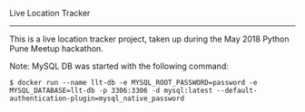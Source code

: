 Live Location Tracker
*********************
This is a live location tracker project, taken up during the May 2018 Python Pune Meetup hackathon.

Note:
MySQL DB was started with the following command:
```
$ docker run --name llt-db -e MYSQL_ROOT_PASSWORD=password -e MYSQL_DATABASE=llt-db -p 3306:3306 -d mysql:latest --default-authentication-plugin=mysql_native_password
```
